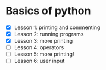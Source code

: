 # Basics of python

- [x] Lesson 1: printing and commenting
- [x] Lesson 2: running programs
- [x] Lesson 3: more printing
- [ ] Lesson 4: operators
- [ ] Lesson 5: more printing!
- [ ] Lesson 6: user input
